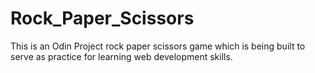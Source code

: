 # Rock_Paper_Scissors
This is an Odin Project rock paper scissors game which is being built to serve as practice for learning web development skills.
